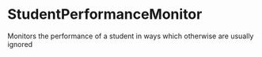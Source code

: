 # StudentPerformanceMonitor
Monitors the performance of a student in ways which otherwise are usually ignored
